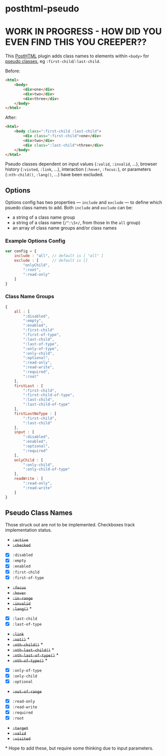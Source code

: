 # posthtml-pseudo

# WORK IN PROGRESS - HOW DID YOU EVEN FIND THIS YOU CREEPER??

This [PostHTML](https://github.com/posthtml/posthtml) plugin adds class names to elements within `<body>` for [pseudo classes](https://developer.mozilla.org/en-US/docs/Web/CSS/Pseudo-classes), eg `:first-child`/`:last-child`.

Before:
```html
<html>
    <body>
        <div>one</div>
        <div>two</div>
        <div>three</div>
    </body>
</html>
```

After:
```html
<html>
    <body class=":first-child :last-child">
        <div class=":first-child">one</div>
        <div>two</div>
        <div class=":last-child">three</div>
    </body>
</html>
```

Pseudo classes dependent on input values (`:valid`, `:invalid`, ...), browser history (`:visted`, `:link`, ...), interaction (`:hover`, `:focus:`), or parameters (`:nth-child()`, `:lang()`, ...) have been excluded.

## Options

Options config has two properties &mdash; `include` and `exclude` &mdash; to define which psuedo class names to add. Both `include` and `exclude` can be:

- a string of a class name group
- a string of a class name (`/^:\S+/`, from those in the `all` group)
- an array of class name groups and/or class names

### Example Options Config

```js
var config = {
    include : "all", // default is [ "all" ]
    exclude : [      // default is []
        "onlyChild",
        ":root",
        ":read-only"
    ]
}
```

### Class Name Groups

```js
{
    all : [
        ":disabled",
        ":empty",
        ":enabled",
        ":first-child"
        ":first-of-type",
        ":last-child",
        ":last-of-type",
        ":only-of-type",
        ":only-child",
        ":optional",
        ":read-only",
        ":read-write",
        ":required",
        ":root"
    ],
    firstLast : [
        ":first-child",
        ":first-child-of-type",
        ":last-child",
        ":last-child-of-type"
    ],
    firstLastNoType : [
        ":first-child",
        ":last-child"
    ],
    input : [
        ":disabled",
        ":enabled",
        ":optional",
        ":required"
    ],
    onlyChild : [
        ":only-child",
        ":only-child-of-type"
    ],
    readWrite : [
        ":read-only",
        ":read-write"
    ]
}
```

## Pseudo Class Names

Those struck out are not to be implemented. Checkboxes track implementation status.

- ~~`:active`~~
- ~~`:checked`~~
- [X] `:disabled`
- [X] `:empty`
- [X] `:enabled`
- [X] `:first-child`
- [X] `:first-of-type`
- ~~`:focus`~~
- ~~`:hover`~~
- ~~`:in-range`~~
- ~~`:invalid`~~
- ~~`:lang()`~~ *
- [X] `:last-child`
- [X] `:last-of-type`
- ~~`:link`~~
- ~~`:not()`~~ *
- ~~`:nth-child()`~~ *
- ~~`:nth-last-child()`~~ *
- ~~`:nth-last-of-type()`~~ *
- ~~`:nth-of-type()`~~ *
- [X] `:only-of-type`
- [X] `:only-child`
- [X] `:optional`
- ~~`:out-of-range`~~
- [X] `:read-only`
- [X] `:read-write`
- [X] `:required`
- [X] `:root`
- ~~`:target`~~
- ~~`:valid`~~
- ~~`:visited`~~

\* Hope to add these, but require some thinking due to input parameters.